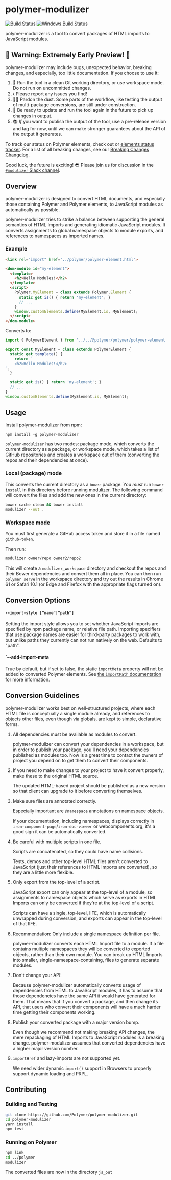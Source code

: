 # polymer-modulizer

[![Build Status](https://travis-ci.com/Polymer/polymer-modulizer.svg?token=x6MxFyUe7PYM8oPW9m6b&branch=master)](https://travis-ci.org/Polymer/polymer-modulizer)
[![Windows Build Status](https://ci.appveyor.com/api/projects/status/koepsxxwhl6reof8/branch/master?svg=true)](https://ci.appveyor.com/project/FredKSchott/polymer-modulizer/branch/master)

polymer-modulizer is a tool to convert packages of HTML imports to JavaScript modules.

## 🚧 Warning: Extremely Early Preview! 🚧

polymer-modulizer may include bugs, unexpected behavior, breaking changes, and especially, too little documentation. If you choose to use it:

 1. 🚿 Run the tool in a clean Git working directory, or use workspace mode. Do not run on uncommitted changes.
 2. 📞 Please report any issues you find!
 3. 👷🏽‍ Pardon the dust. Some parts of the workflow, like testing the output of multi-package conversions, are still under construction.
 4. 🔄 Be ready to update and run the tool again in the future to pick up changes in output.
 5. 📚 _If_ you want to publish the output of the tool, use a pre-release version and tag for now, until we can make stronger guarantees about the API of the output it generates.


To track our status on Polymer elements, check out or [elements status tracker](./docs/polymer-3-element-status.md).
For a list of all breaking changes, see our [Breaking Changes Changelog](./docs/breaking_changes.md).

Good luck, the future is exciting! 😎 Please join us for discussion in the [`#modulizer` Slack channel](https://polymer.slack.com/messages/G6R11FXEC/).


## Overview

polymer-modulizer is designed to convert HTML documents, and especially those containing Polymer and Polymer elements, to JavaScript modules as automatically as possible.

polymer-modulizer tries to strike a balance between supporting the general semantics of HTML Imports and generating idiomatic JavaScript modules. It converts assignments to global namespace objects to module exports, and references to namespaces as imported names.

### Example

```html
<link rel="import" href="../polymer/polymer-element.html">

<dom-module id="my-element">
  <template>
    <h2>Hello Modules!</h2>
  </template>
  <script>
    Polymer.MyElement = class extends Polymer.Element {
      static get is() { return 'my-element'; }
      // ...
    }
    window.customElements.define(MyElement.is, MyElement);
  </script>
</dom-module>
```

Converts to:

```javascript
import { PolymerElement } from '../../@polymer/polymer/polymer-element.js';

export const MyElement = class extends PolymerElement {
  static get template() {
    return `
    <h2>Hello Modules!</h2>
`;
  }

  static get is() { return 'my-element'; }
  // ...
}
window.customElements.define(MyElement.is, MyElement);
```

## Usage

Install polymer-modulizer from npm:

```
npm install -g polymer-modulizer
```

`polymer-modulizer` has two modes: package mode, which converts the current directory as a package,
or workspace mode, which takes a list of GitHub repositories and creates a workspace out of them
(converting the repos and their dependencies at once).

### Local (package) mode

This converts the current directory as a `bower` package. You _must_ run `bower install` in
this directory before running modulizer. The following command will convert the files and
add the new ones in the current directory:

```sh
bower cache clean && bower install
modulizer --out .
```

### Workspace mode

You must first generate a GitHub access token and store it in a file named `github-token`.

Then run:

```sh
modulizer owner/repo owner2/repo2
```

This will create a `modulizer_workspace` directory and checkout the repos and their Bower dependencies and convert them all in place. You can then run `polymer serve` in the workspace directory and try out the results in Chrome 61 or Safari 10.1 (or Edge and Firefox with the appropriate flags turned on).


## Conversion Options

#### `--import-style ["name"|"path"]`

Setting the import style allows you to set whether JavaScript imports are specified by npm package name, or relative file path. Importing specifiers that use package names are easier for third-party packages to work with, but unlike paths they currently can not run natively on the web. Defaults to "path".

#### `--add-import-meta

True by default, but if set to false, the static `importMeta` property will not be added to converted Polymer elements. See [the `importPath` documentation](https://www.polymer-project.org/2.0/docs/devguide/dom-template) for more information.


## Conversion Guidelines

polymer-modulizer works best on well-structured projects, where each HTML file is conceptually a single module already, and references to objects other files, even though via globals, are kept to simple, declarative forms.

 1. All dependencies must be available as modules to convert.

    polymer-modulizer can convert your dependencies in a workspace, but in order to publish your package, you'll need your dependencies published as modules too. Now is a great time to contact the owners of project you depend on to get them to convert their components.

 1. If you need to make changes to your project to have it convert properly, make these to the original HTML source.

    The updated HTML-based project should be published as a new version so that client can upgrade to it before converting themselves.

 1. Make sure files are annotated correctly.

    Especially important are `@namespace` annotations on namespace objects.

    If your documentation, including namespaces, displays correctly in `iron-component-page`/`iron-doc-viewer` or webcomponents.org, it's a good sign it can be automatically converted.

 1. Be careful with multiple scripts in one file.

    Scripts are concatenated, so they could have name collisions.

    Tests, demos and other top-level HTML files aren't converted to JavaScript (just their references to HTML Imports are converted), so they are a little more flexible.

 1. Only export from the top-level of a script.

    JavaScript export can only appear at the top-level of a module, so assignments to namespace objects which serve as exports in HTML Imports can only be converted if they're at the top-level of a script.

    Scripts can have a single, top-level, IIFE, which is automatically unwrapped during conversion, and exports can appear in the top-level of that IIFE.

 1. Recommendation: Only include a single namespace definition per file.

    polymer-modulizer converts each HTML Import file to a module. If a file contains multiple namespaces they will be converted to exported objects, rather than their own module. You can break up HTML Imports into smaller, single-namespace-containing, files to generate separate modules.

 1. Don't change your API!

    Because polymer-modulizer automatically converts usage of dependencies from HTML to JavaScript modules, it has to assume that those dependencies have the same API it would have generated for them. That means that if you convert a package, and then change its API, that users who convert their components will have a much harder time getting their components working.

 1. Publish your converted package with a major version bump.

    Even though we recommend not making breaking API changes, the mere repackaging of HTML Imports to JavaScript modules is a breaking change. polymer-modulizer assumes that converted dependencies have a higher major version number.

 1. `importHref` and lazy-imports are not supported yet.

    We need wider dynamic `import()` support in Browsers to properly support dynamic loading and PRPL.


## Contributing

### Building and Testing

```sh
git clone https://github.com/Polymer/polymer-modulizer.git
cd polymer-modulizer
yarn install
npm test
```

### Running on Polymer

```sh
npm link
cd ../polymer
modulizer
```

The converted files are now in the directory `js_out`
